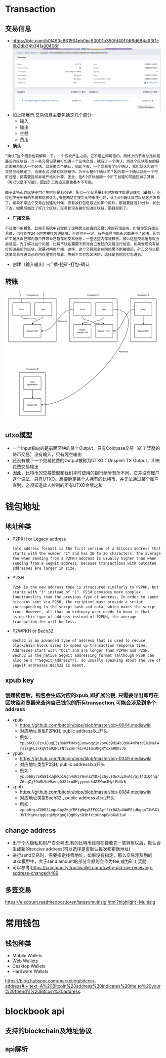 # Transaction
## 交易信息
- https://btc.com/b0f463c861564eb0bc63001b350fd40f7df8d684a93f1c8b2db34b341a00406f
  ![Transaction](images/transaction_details.png)
- 如上所展示,交易信息主要包括这几个部分:
  - 输入
  - 输出
  - 金额
  - 费用
- **确认**
```
“确认”这个概念也要解释一下，一个区块产生之后，它不是立即可信的，网络上的节点总是相信最长的区块链，当一条交易记录被打包进一个区块之后，就有了一个确认，而这个区块所在的链后面被再加入一个区块，就是第二个确认，如此下去，一个交易有了6个确认，我们就认为这个交易已经确定了，会被永远记录在区块链中。为什么是6个确认呢？因为每一个确认就是一个挖矿过程，都需要提供非常严格的计算，因此，这6个区块被同一个矿工创建的可能性微乎其微（可以说是不可能），因此矿工伪造交易也基本不可能。

由于比特币的区块平均产生时间是10分钟，所以一个交易要1小时左右才能保证成功（最快），不过也不是所有的系统都这样认为,有些网站在接受比特币支付时，认为4个确认就可以给客户发货了。如果不幸这个交易在创建的时候，没有被打包进最近的那个区块，那就要延迟10分钟，如此下去，如果后面过了好几个区块，交易都没有被打包进区块链，那就悲剧了。
```

- **广播交易**
```
不过也不用着急，比特币系统中只留给了这种优先级高的交易50k的存储空间，即使你没有给交易费，也可能在24小时内被打包进区块。不过也不一定，有些交易可能永远都进不了区块，因为矿工是从自己都内存中获取自己暂存的交易信息，一旦这些内存被释放，那么这些交易信息就会被清空。为了解决这个问题，比特币钱包需要不断对自己发起的交易进行检查，如果发现没有被打包进最新的区块，就要对网络广播，这样，这个交易就会在网络里不断被提起，矿工又可以把这笔交易写进自己的内存里暂时放着，等到下次打包区块时，选择是否把它打包进去。
```
- 创建（输入输出）-广播-挖矿-打包-确认
## 转账
![Transaction](images/Transaction.png)

## utxo模型
- 一个Input指向的是前面区块的某个Output，只有Coinbase交易（矿工奖励的铸币交易）没有输入，只有凭空输出
- 还没有被下一个交易花费的Output被称为UTXO：Unspent TX Output，即未花费交易输出
- 因此，比特币的交易模型和我们平时使用的银行账号有所不同，它并没有账户这个说法，只有UTXO。想要确定某个人拥有的比特币，并无法通过某个账户查到，必须知道此人控制的所有UTXO金额之和

# 钱包地址
## 地址种类
- P2PKH or Legacy address 
  ```
  (old address format) is the first version of a Bitcoin address that starts with the number "1" and has 26 to 36 characters. The average fee when sending from a P2PKH address is usually higher than when sending from a Segwit address, because transactions with outdated addresses are larger in size.
  ```
- P2SH 
  ```
  P2SH is the new address type is structured similarly to P2PKH, but starts with "3" instead of "1". P2SH provides more complex functionality than the previous type of address. In order to spend bitcoins sent via P2SH, the recipient must provide a script corresponding to the script hash and data, which makes the script true. However, all that an ordinary user needs to know is that using this type of address instead of P2PKH, the average transaction fee will be less.
  ```
- P2WPKH or Bech32 
  ```
  Bech32 is an advanced type of address that is used to reduce blockchain block sizes to speed up transaction response time. Addresses start with "bc1" and are longer than P2PKH and P2SH. Bech32 is the native Segwit addressing format (although P2SH can also be a **Segwit address**), so usually speaking about the use of Segwit addresses Bech32 is meant.
  ```

## xpub key
### 创建钱包后，钱包会生成对应的xpub,即扩展公钥, 只需要导出即可在区块链浏览器来查询自己钱包的所有transaction,可能会涉及到多个address
- xpub
  - https://github.com/bitcoin/bips/blob/master/bip-0044.mediawiki
  - 对应地址类型P2PKH, public address以`1`开头
  - 例如：`xpub6CGu7zvJDugE3z8sNWfHoxgJuowogz1n2oyGd9Ri4bJ99G4MPatd1XiMaF4rsiFgFLzxkqVt692N3FNt2ZunrkCvAZ1mxANgRYcxm9QKvJS`
- ypub
  - https://github.com/bitcoin/bips/blob/master/bip-0049.mediawiki
  - 对应地址类型P2SH, public address以`3`开头
  - 例如：`ypub6WyrSKG81RJqNK5iGgn4sWJrWvnZVtDxjcGyvsQwXuLQvAd7aj14diQ4hqrZ6cqZj79bML9uMkengGJ2trn8MjyyeuLkdZZWnoJMyfFkNi6`
- zpub
  - https://github.com/bitcoin/bips/blob/master/bip-0084.mediawiki
  - 对应地址类型Bech32,, public address以`bc1`开头
  - 例如：`zpub6rgaZUHE3LoguGbyZKgYMP3pNqyBFFCCAyfftr9AZp4WWPELdhgqnT3NRX1JVTdfyMecggUzqkMpKqnQtDgM9ysB9bfYixHbnpENp6aB1uX`

## change address
- 出于个人隐私和财产安全考虑,有的比特币钱包在接收完一笔转账以后，默认会生成新的receive address(可以选择是否默认每次都更新地址)
- 进行send交易时，需要指定找零地址，如果没有指定，那么交易涉及到的utxo模型中，大于send amount的部分金额则会作为fee,成为矿工奖励
- 可以参考:https://community.trustwallet.com/t/why-did-my-receiving-address-changed/489


## 多签交易
https://electrum.readthedocs.io/en/latest/multisig.html?highlight=Multisig

# 常用钱包
## 钱包种类
- Mobile Wallets
- Web Wallets
- Desktop Wallets
- Hardware Wallets

https://blog.hubspot.com/marketing/bitcoin-address#:~:text=A%20Bitcoin%20address%20indicates%20the,to%20your%20friend's%20Bitcoin%20address.

# blockbook api
## 支持的blockchain及地址协议

## api解析



